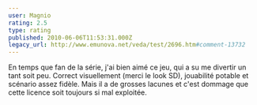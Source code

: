 ```yaml
---
user: Magnio
rating: 2.5
type: rating
published: 2010-06-06T11:53:31.000Z
legacy_url: http://www.emunova.net/veda/test/2696.htm#comment-13732
---
```

En temps que fan de la série, j'ai bien aimé ce jeu, qui a su me divertir un tant soit peu. Correct visuellement (merci le look SD), jouabilité potable et scénario assez fidèle. Mais il a de grosses lacunes et c'est dommage que cette licence soit toujours si mal exploitée.